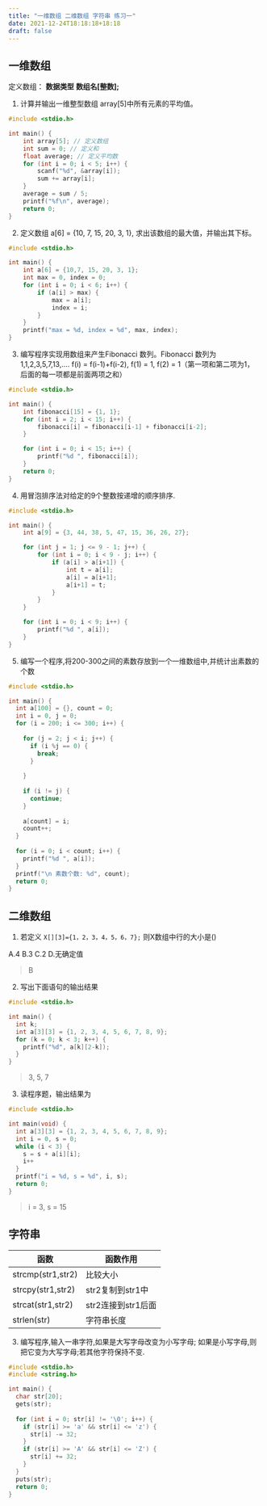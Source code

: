 ```yaml
---
title: "一维数组 二维数组 字符串 练习一"
date: 2021-12-24T18:18:18+18:18
draft: false
---
```


<!--more-->

## 一维数组

定义数组： **数据类型** **数组名[整数];**

1. 计算并输出一维整型数组 array[5]中所有元素的平均值。

```c
#include <stdio.h>

int main() {
    int array[5]; // 定义数组
    int sum = 0; // 定义和
    float average; // 定义平均数
    for (int i = 0; i < 5; i++) {
        scanf("%d", &array[i]);
        sum += array[i];
    }
    average = sum / 5;
    printf("%f\n", average);
    return 0;
}
```

2. 定义数组 a[6] = {10, 7, 15, 20, 3, 1}, 求出该数组的最大值，并输出其下标。

```c
#include <stdio.h>

int main() {
    int a[6] = {10,7, 15, 20, 3, 1};
    int max = 0, index = 0;
    for (int i = 0; i < 6; i++) {
        if (a[i] > max) {
            max = a[i];
            index = i;
        }
    }
    printf("max = %d, index = %d", max, index);
}
```

3. 编写程序实现用数组来产生Fibonacci 数列。Fibonacci 数列为 1,1,2,3,5,7,13,....  f(i) = f(i-1)+f(i-2), f(1) = 1, f(2) = 1（第一项和第二项为1， 后面的每一项都是前面两项之和）

```c
#include <stdio.h>

int main() {
    int fibonacci[15] = {1, 1};
    for (int i = 2; i < 15; i++) {
        fibonacci[i] = fibonacci[i-1] + fibonacci[i-2];
    }

    for (int i = 0; i < 15; i++) {
        printf("%d ", fibonacci[i]);
    }
    return 0;
}
```

4. 用冒泡排序法对给定的9个整数按递增的顺序排序.

```c
#include <stdio.h>

int main() {
    int a[9] = {3, 44, 38, 5, 47, 15, 36, 26, 27};

    for (int j = 1; j <= 9 - 1; j++) {
        for (int i = 0; i < 9 - j; i++) {
            if (a[i] > a[i+1]) {
                int t = a[i];
                a[i] = a[i+1];
                a[i+1] = t;
            }
        }
    }

    for (int i = 0; i < 9; i++) {
        printf("%d ", a[i]);
    }
}
```

5. 编写一个程序,将200-300之间的素数存放到一个一维数组中,并统计出素数的个数

```c
#include <stdio.h>

int main() {
  int a[100] = {}, count = 0;
  int i = 0, j = 0;
  for (i = 200; i <= 300; i++) {
    
    for (j = 2; j < i; j++) {
      if (i %j == 0) {
        break;
      }
    
    }
    
    if (i != j) {
      continue;
    }
    
    a[count] = i;
    count++;
  }
  
  for (i = 0; i < count; i++) {
    printf("%d ", a[i]);
  }
  printf("\n 素数个数: %d", count);
  return 0;
}
```

## 二维数组

1. 若定义 `X[][3]={1，2，3，4，5，6，7};` 则X数组中行的大小是()

A.4 B.3 C.2 D.无确定值

> B

2. 写出下面语句的输出结果 

```c
#include <stdio.h>

int main() {
  int k;
  int a[3][3] = {1, 2, 3, 4, 5, 6, 7, 8, 9};
  for (k = 0; k < 3; k++) {
    printf("%d", a[k][2-k]);
  }
}
```

> 3, 5, 7

3. 读程序题，输出结果为

```c
#include <stdio.h>

int main(void) {
  int a[3][3] = {1, 2, 3, 4, 5, 6, 7, 8, 9};
  int i = 0, s = 0;
  while (i < 3) {
    s = s + a[i][i];
    i++
  }
  printf("i = %d, s = %d", i, s);
  return 0;
}
```

> i = 3, s = 15

## 字符串

| 函数              | 函数作用           |
| ----------------- | ------------------ |
| strcmp(str1,str2) | 比较大小           |
| strcpy(str1,str2) | str2复制到str1中   |
| strcat(str1,str2) | str2连接到str1后面 |
| strlen(str)       | 字符串长度         |

3. 编写程序,输入一串字符,如果是大写字母改变为小写字母; 如果是小写字母,则把它变为大写字母;若其他字符保持不变.

```c
#include <stdio.h>
#include <string.h>

int main() {
  char str[20];
  gets(str);
  
  for (int i = 0; str[i] != '\0'; i++) {
    if (str[i] >= 'a' && str[i] <= 'z') {
      str[i] -= 32;
    }
    if (str[i] >= 'A' && str[i] <= 'Z') {
      str[i] += 32;
    }
  }
  puts(str);
  return 0;
}
```

